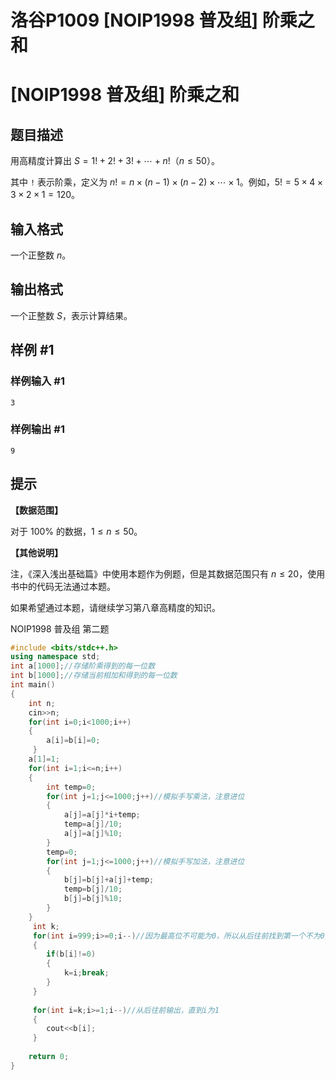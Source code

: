 # 洛谷P1009 [NOIP1998 普及组] 阶乘之和



# [NOIP1998 普及组] 阶乘之和

## 题目描述

用高精度计算出 $S = 1! + 2! + 3! + \cdots + n!$（$n \le 50$）。

其中 `!` 表示阶乘，定义为 $n!=n\times (n-1)\times (n-2)\times \cdots \times 1$。例如，$5! = 5 \times 4 \times 3 \times 2 \times 1=120$。

## 输入格式

一个正整数 $n$。

## 输出格式

一个正整数 $S$，表示计算结果。

## 样例 #1

### 样例输入 #1

```
3
```

### 样例输出 #1

```
9
```

## 提示

**【数据范围】**

对于 $100 \%$ 的数据，$1 \le n \le 50$。

**【其他说明】**

注，《深入浅出基础篇》中使用本题作为例题，但是其数据范围只有 $n \le 20$，使用书中的代码无法通过本题。

如果希望通过本题，请继续学习第八章高精度的知识。

NOIP1998 普及组 第二题



```cpp
#include <bits/stdc++.h>
using namespace std;
int a[1000];//存储阶乘得到的每一位数 
int b[1000];//存储当前相加和得到的每一位数                  
int main()
{
 	int n;
 	cin>>n;
 	for(int i=0;i<1000;i++)
 	{
 		a[i]=b[i]=0;
	 }
 	a[1]=1;
 	for(int i=1;i<=n;i++)
	{
		int temp=0;
		for(int j=1;j<=1000;j++)//模拟手写乘法，注意进位
		{
			a[j]=a[j]*i+temp;
			temp=a[j]/10;
			a[j]=a[j]%10;
		}
		temp=0;
		for(int j=1;j<=1000;j++)//模拟手写加法，注意进位
		{
			b[j]=b[j]+a[j]+temp;
			temp=b[j]/10;
			b[j]=b[j]%10;
		}
 	}
	 int k;
	 for(int i=999;i>=0;i--)//因为最高位不可能为0，所以从后往前找到第一个不为0的数
	 {
	 	if(b[i]!=0)
	 	{
	 		k=i;break;
 		}
	 }
	 
	 for(int i=k;i>=1;i--)//从后往前输出，直到i为1
	 {
	 	cout<<b[i];
	 }
	 
    return 0;
}


```



